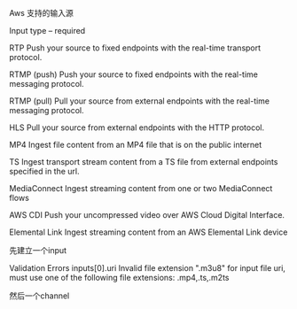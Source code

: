 Aws 支持的输入源




Input type – required

RTP
Push your source to fixed endpoints with the real-time transport protocol.

RTMP (push)
Push your source to fixed endpoints with the real-time messaging protocol.

RTMP (pull)
Pull your source from external endpoints with the real-time messaging protocol.

HLS
Pull your source from external endpoints with the HTTP protocol.

MP4
Ingest file content from an MP4 file that is on the public internet

TS
Ingest transport stream content from a TS file from external endpoints specified in the url.

MediaConnect
Ingest streaming content from one or two MediaConnect flows

AWS CDI
Push your uncompressed video over AWS Cloud Digital Interface.

Elemental Link
Ingest streaming content from an AWS Elemental Link device


先建立一个input

Validation Errors
inputs[0].uri
Invalid file extension ".m3u8" for input file uri, must use one of the following file extensions: .mp4,.ts,.m2ts



然后一个channel
